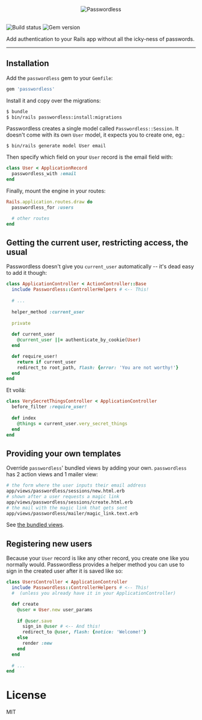 <p align='center'>
  <img src='https://s3.brnbw.com/Passwordless-title-gaIVkX0sPg.svg' alt='Passwordless' />
  <br />
  <br />
</p>

<img src='https://travis-ci.org/mikker/passwordless.svg?branch=master' alt='Build status' /> <img src='https://img.shields.io/gem/v/passwordless.svg' alt='Gem version' />

Add authentication to your Rails app without all the icky-ness of passwords.

---

## Installation

Add the `passwordless` gem to your `Gemfile`:

```ruby
gem 'passwordless'
```

Install it and copy over the migrations:

```sh
$ bundle
$ bin/rails passwordless:install:migrations
```

Passwordless creates a single model called `Passwordless::Session`. It doesn't come with its own `User` model, it expects you to create one, eg.:

```
$ bin/rails generate model User email
```

Then specify which field on your `User` record is the email field with:

```ruby
class User < ApplicationRecord
  passwordless_with :email
end
```

Finally, mount the engine in your routes:

```ruby
Rails.application.routes.draw do
  passwordless_for :users

  # other routes
end
```

## Getting the current user, restricting access, the usual

Passwordless doesn't give you `current_user` automatically -- it's dead easy to add it though:

```ruby
class ApplicationController < ActionController::Base
  include Passwordless::ControllerHelpers # <-- This!
  
  # ...
  
  helper_method :current_user
  
  private
  
  def current_user
    @current_user ||= authenticate_by_cookie(User)
  end

  def require_user!
    return if current_user
    redirect_to root_path, flash: {error: 'You are not worthy!'}
  end
end
```

Et voilá:

```ruby
class VerySecretThingsController < ApplicationController
  before_filter :require_user!
  
  def index
    @things = current_user.very_secret_things
  end
end
```

## Providing your own templates

Override `passwordless`' bundled views by adding your own. `passwordless` has 2 action views and 1 mailer view:

```sh
# the form where the user inputs their email address
app/views/passwordless/sessions/new.html.erb
# shown after a user requests a magic link
app/views/passwordless/sessions/create.html.erb
# the mail with the magic link that gets sent
app/views/passwordless/mailer/magic_link.text.erb
```

See [the bundled views](https://github.com/mikker/passwordless/tree/master/app/views/passwordless).

## Registering new users

Because your `User` record is like any other record, you create one like you normally would. Passwordless provides a helper method you can use to sign in the created user after it is saved like so:

```ruby
class UsersController < ApplicationController
  include Passwordless::ControllerHelpers # <-- This!
  #  (unless you already have it in your ApplicationController)

  def create
    @user = User.new user_params
    
    if @user.save
      sign_in @user # <-- And this!
      redirect_to @user, flash: {notice: 'Welcome!'}
    else
      render :new
    end
  end
  
  # ...
end
```

# License

MIT
